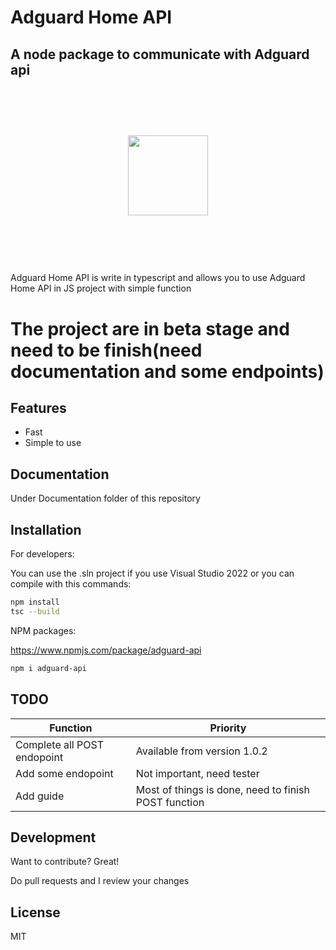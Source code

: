 # Adguard Home API
## A node package to communicate with Adguard api

<h1>&nbsp;</h1>
<div align="center">
<img src="https://upload.wikimedia.org/wikipedia/commons/thumb/4/4c/AdGuard.svg/2048px-AdGuard.svg.png" width="128">
</div>
<h1>&nbsp;</h1>
Adguard Home API is write in typescript and allows you to use Adguard Home API in JS project with simple function

# The project are in beta stage and need to be finish(need documentation and some endpoints)

## Features

- Fast
- Simple to use

## Documentation

Under Documentation folder of this repository
## Installation

For developers:

You can use the .sln project if you use Visual Studio 2022 or you can compile with this commands:

```sh
npm install
tsc --build
```

NPM packages:

https://www.npmjs.com/package/adguard-api

```sh
npm i adguard-api
```

## TODO


| Function | Priority |
| ------ | ------ |
| Complete all POST endopoint | Available from version 1.0.2 |
| Add some endopoint | Not important, need tester |
| Add guide | Most of things is done, need to finish POST function |

## Development

Want to contribute? Great!

Do pull requests and I review your changes


## License

MIT


